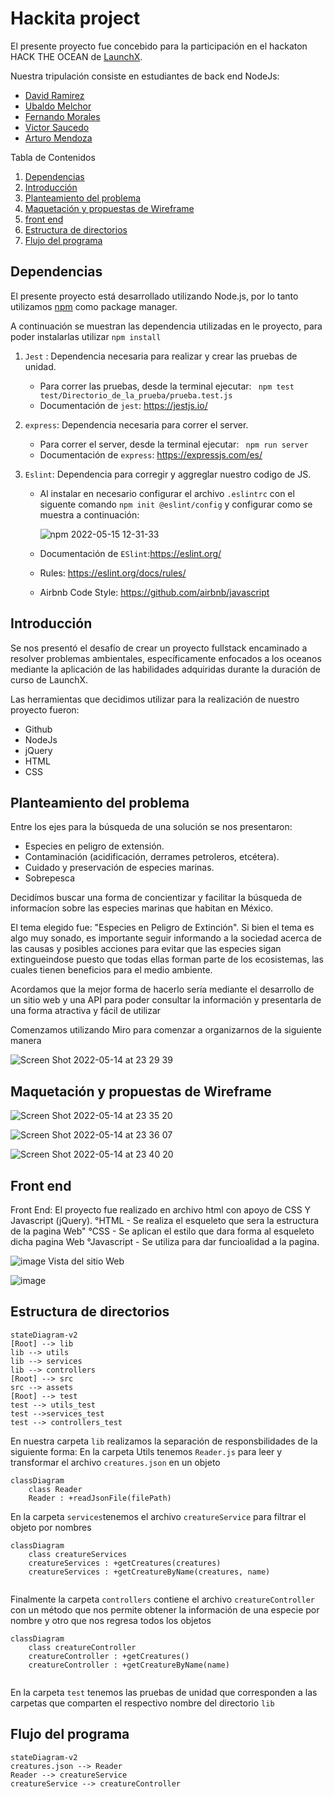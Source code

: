 # Hackita project
El presente proyecto fue concebido para la participación en el hackaton HACK THE OCEAN de [LaunchX](https://www.instagram.com/innovaccionvirtual/?hl=en).

Nuestra tripulación consiste en estudiantes de back end NodeJs:

* [David Ramirez](https://github.com/DavidRamirez5)
* [Ubaldo Melchor](https://github.com/UbaldoFMelchor)
* [Fernando Morales](https://github.com/FernandoMoralesH)
* [Victor Saucedo](https://github.com/victorsaucedom)
* [Arturo Mendoza](https://github.com/ArturoMendozaA)

Tabla de Contenidos
1. [Dependencias](#id1)
2. [Introducción](#id2)
3. [Planteamiento del problema](#id3)
4. [Maquetación y propuestas de Wireframe](#id4)
5. [front end](#id5)
6. [Estructura de directorios](#id6)
7. [Flujo del programa](#id7)

## Dependencias <a name="id1"></a>
El presente proyecto está desarrollado utilizando Node.js, por lo tanto utilizamos [npm](https://docs.npmjs.com/downloading-and-installing-node-js-and-npm) como package manager.

A continuación se muestran las dependencia utilizadas en le proyecto, para poder instalarlas utilizar ``npm install``
1. ``Jest`` : Dependencia necesaria para realizar y crear las pruebas de unidad.
   - Para correr las pruebas, desde la terminal ejecutar:
 `` npm test test/Directorio_de_la_prueba/prueba.test.js``
   - Documentación de ``jest``: https://jestjs.io/

2. ``express``: Dependencia necesaria para correr el server.
    - Para correr el server, desde la terminal ejecutar:
 `` npm run server``
    - Documentación de ``express``: https://expressjs.com/es/  

3. ``Eslint``: Dependencia para corregir y aggreglar nuestro codigo de JS.
    - Al instalar en necesario configurar el archivo ``.eslintrc`` con el siguente comando ``npm init @eslint/config`` y configurar como se muestra a continuación:
   
      ![npm 2022-05-15 12-31-33](https://user-images.githubusercontent.com/99165587/168486677-4e68b4ab-7b80-449d-b1ed-056afd8c7e13.gif)

    - Documentación de ``ESlint``:https://eslint.org/ 
    - Rules: https://eslint.org/docs/rules/
    - Airbnb Code Style: https://github.com/airbnb/javascript



## Introducción <a name="id2"></a>
Se nos presentó el desafío de crear un proyecto fullstack encaminado a resolver problemas ambientales, específicamente enfocados a los oceanos mediante la aplicación de las habilidades adquiridas durante la duración de curso de LaunchX.

Las herramientas que decidimos utilizar para la realización de nuestro proyecto fueron:

* Github
* NodeJs
* jQuery
* HTML
* CSS

## Planteamiento del problema <a name="id3"></a>

Entre los ejes para la búsqueda de una solución se nos presentaron:

* Especies en peligro de extensión.
* Contaminación (acidificación, derrames petroleros, etcétera).
* Cuidado y preservación de especies marinas.
* Sobrepesca

Decidímos buscar una forma de concientizar y facilitar la búsqueda de informacíon sobre las especies marinas que habitan en México.

El tema elegido fue: "Especies en Peligro de Extinción". Si bien el tema es algo muy sonado, es importante seguir informando a la sociedad acerca de las causas y posibles acciones para evitar que las especies sigan extingueindose puesto que todas ellas forman parte de los ecosistemas, las cuales tienen beneficios para el medio ambiente.

Acordamos que la mejor forma de hacerlo sería mediante el desarrollo de un sitio web y una API para poder consultar la información y presentarla de una forma atractiva y fácil de utilizar


Comenzamos utilizando Miro para comenzar a organizarnos de la siguiente manera

![Screen Shot 2022-05-14 at 23 29 39](https://user-images.githubusercontent.com/99451129/168457363-4c6a6d9b-26e5-408b-a6b8-94da322ab7b5.png)

## Maquetación y propuestas de Wireframe<a name="id4"></a>


![Screen Shot 2022-05-14 at 23 35 20](https://user-images.githubusercontent.com/99451129/168457458-8ec3e355-da6b-4e3d-8dcd-54db83504b82.png)

![Screen Shot 2022-05-14 at 23 36 07](https://user-images.githubusercontent.com/99451129/168457493-bf2ccbeb-ad57-4f4f-9aeb-84af50955c5a.png)

![Screen Shot 2022-05-14 at 23 40 20](https://user-images.githubusercontent.com/99451129/168457572-843899db-6baf-4bac-b29a-6c233af64e43.png)


## Front end <a name="id5"></a>
Front End: El proyecto fue realizado en archivo html con apoyo de CSS Y Javascript (jQuery). °HTML - Se realiza el esqueleto que sera la estructura de la pagina Web" °CSS - Se aplican el estilo que dara forma al esqueleto dicha pagina Web °Javascript - Se utiliza para dar funcioalidad a la pagina.

![image](https://user-images.githubusercontent.com/99451129/168458441-412cc8f7-fce2-4ba6-84d9-3b0e57ccae90.png)
Vista del sitio Web

![image](https://user-images.githubusercontent.com/99451129/168458476-4cab17b0-96a7-495f-956e-385afb689a1c.png)



## Estructura de directorios <a name="id6"></a>
```mermaid
stateDiagram-v2
[Root] --> lib
lib --> utils
lib --> services
lib --> controllers
[Root] --> src
src --> assets
[Root] --> test
test --> utils_test
test -->services_test
test --> controllers_test
```
En nuestra carpeta ```lib``` realizamos la separación de responsbilidades de la siguiente forma:
En la carpeta  Utils tenemos ```Reader.js``` para leer y transformar el archivo ```creatures.json``` en un objeto
```mermaid
classDiagram
    class Reader
    Reader : +readJsonFile(filePath)
```
En la carpeta ```services```tenemos el archivo ```creatureService``` para filtrar el objeto por nombres

```mermaid
classDiagram
    class creatureServices
    creatureServices : +getCreatures(creatures)
    creatureServices : +getCreatureByName(creatures, name)
    
```
Finalmente la carpeta ```controllers``` contiene el archivo ```creatureController``` con un método que nos permite obtener la información de una especie por nombre y otro que nos regresa todos los objetos

```mermaid
classDiagram
    class creatureController
    creatureController : +getCreatures()
    creatureController : +getCreatureByName(name)
    
```
En la carpeta ```test``` tenemos las pruebas de unidad que corresponden a las carpetas que comparten el respectivo nombre del directorio ```lib``` 


## Flujo del programa <a name="id7"></a>

```mermaid
stateDiagram-v2
creatures.json --> Reader
Reader --> creatureService
creatureService --> creatureController
```




